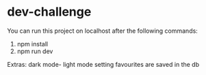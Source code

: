 # dev-challenge

You can run this project on localhost after the following commands:
1. npm install 
2. npm run dev

Extras: 
dark mode- light mode
setting favourites are saved in the db